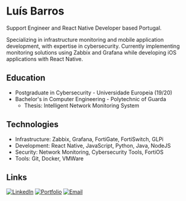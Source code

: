 # Luís Barros

Support Engineer and React Native Developer based Portugal.

Specializing in infrastructure monitoring and mobile application development, with expertise in cybersecurity. 
Currently implementing monitoring solutions using Zabbix and Grafana while developing iOS applications with React Native.

## Education
- Postgraduate in Cybersecurity - Universidade Europeia (19/20)
- Bachelor's in Computer Engineering - Polytechnic of Guarda
  - Thesis: Intelligent Network Monitoring System

## Technologies
- Infrastructure: Zabbix, Grafana, FortiGate, FortiSwitch, GLPi
- Development: React Native, JavaScript, Python, Java, NodeJS
- Security: Network Monitoring, Cybersecurity Tools, FortiOS
- Tools: Git, Docker, VMWare

## Links
[![LinkedIn](https://img.shields.io/badge/-LinkedIn-0A66C2?style=flat)](https://www.linkedin.com/in/-luis-barros-/)
[![Portfolio](https://img.shields.io/badge/-Portfolio-000000?style=flat)](https://luisantoniio1998.github.io)
[![Email](https://img.shields.io/badge/-Email-EA4335?style=flat)](mailto:luisantoniio1998@gmail.com)
